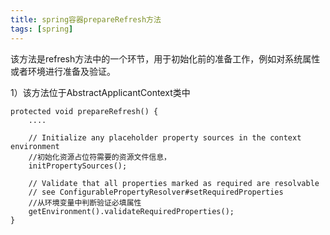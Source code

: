 ```yaml
---
title: spring容器prepareRefresh方法
tags: [spring]
---
```


该方法是refresh方法中的一个环节，用于初始化前的准备工作，例如对系统属性或者环境进行准备及验证。

1）该方法位于AbstractApplicantContext类中

```
protected void prepareRefresh() {
    ....

    // Initialize any placeholder property sources in the context environment
    //初始化资源占位符需要的资源文件信息，
    initPropertySources();

    // Validate that all properties marked as required are resolvable
    // see ConfigurablePropertyResolver#setRequiredProperties
    //从环境变量中判断验证必填属性
    getEnvironment().validateRequiredProperties();
}
```